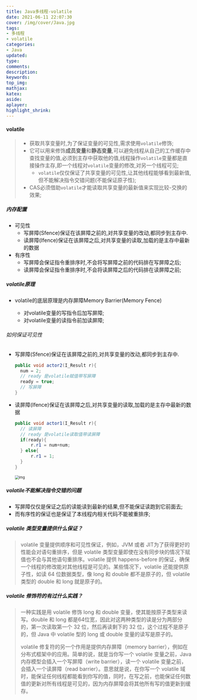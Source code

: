```yaml
---
title: Java多线程-volatile
date: 2021-06-11 22:07:30
cover: /img/cover/Java.jpg
tags:
- 多线程
- volatile
categories:
- Java
updated:
type:
comments:
description:
keywords:
top_img:
mathjax:
katex:
aside:
aplayer:
highlight_shrink:
---
```


#### volatile

> * 获取共享变量时,为了保证变量的可见性,需求使用`volatile`修饰;
> * 它可以用来修饰**成员变量**和**静态变量**,可以避免线程从自己的工作缓存中查找变量的值,必须到主存中获取他的值,线程操作`volatile`变量都是直接操作主存,即一个线程对`volatile`变量的修改,对另一个线程可见;
>   * `volatile`仅仅保证了共享变量的可见性,让其他线程能够看到最新值,但不能解决指令交错问题(不能保证原子性);
> * CAS必须借助`volatile`才能读取共享变量的最新值来实现比较-交换的效果;

##### 内存配置

* 可见性
  * 写屏障(Sfence)保证在该屏障之前的,对共享变量的改动,都同步到主存中.
  * 读屏障(Ifence)保证在该屏障之后,对共享变量的读取,加载的是主存中最新的数据
* 有序性
  * 写屏障会保证指令重排序时,不会将写屏障之前的代码排在写屏障之后;
  * 读屏障会保证指令重排序时,不会将读屏障之后的代码排在读屏障之前;

##### volatile原理

* volatile的底层原理是内存屏障Memory Barrier(Memory Fence)

  * 对volatile变量的写指令后加写屏障;
  * 对volatile变量的读指令前加读屏障;

###### 如何保证可见性

* 写屏障(Sfence)保证在该屏障之前的,对共享变量的改动,都同步到主存中.

  ```java
  public void actor2(I_Result r){
  	num = 2;
  	// ready 是volatile赋值带写屏障
  	ready = true;
  	// 写屏障
  }
  ```

* 读屏障(Ifence)保证在该屏障之后,对共享变量的读取,加载的是主存中最新的数据

  ```java
  public void actor1(I_Result r){
  	// 读屏障
  	// ready 是volatile读取值带读屏障
  	if(ready){
  		r.r1 = num+num;
  	} else{
  		r.r1 = 1;
  	}
  }
  ```

  <img src="http://www.chenjunlin.vip/img/thread/volatile%E8%AF%BB%E5%86%99%E5%B1%8F%E9%9A%9C.png" alt="img" style="zoom: 67%;" />

##### volatile不能解决指令交错的问题

* 写屏障仅仅是保证之后的读能读到最新的结果,但不能保证读跑到它前面去;
* 而有序性的保证也是保证了本线程内相关代码不能被重排序;

##### **volatile 类型变量提供什么保证？**

> volatile 变量提供顺序和可见性保证，例如，JVM 或者 JIT为了获得更好的性能会对语句重排序，但是 volatile 类型变量即使在没有同步块的情况下赋值也不会与其他语句重排序。volatile 提供 happens-before 的保证，确保一个线程的修改能对其他线程是可见的。某些情况下，volatile 还能提供原子性，如读 64 位数据类型，像 long 和 double 都不是原子的，但 volatile 类型的 double 和 long 就是原子的。

##### **volatile 修饰符的有过什么实践？**

> 一种实践是用 volatile 修饰 long 和 double 变量，使其能按原子类型来读写。double 和 long 都是64位宽，因此对这两种类型的读是分为两部分的，第一次读取第一个 32 位，然后再读剩下的 32 位，这个过程不是原子的，但 Java 中 volatile 型的 long 或 double 变量的读写是原子的。
>
> volatile 修复符的另一个作用是提供内存屏障（memory barrier），例如在分布式框架中的应用。简单的说，就是当你写一个 volatile 变量之前，Java 内存模型会插入一个写屏障（write barrier），读一个 volatile 变量之前，会插入一个读屏障（read barrier）。意思就是说，在你写一个 volatile 域时，能保证任何线程都能看到你写的值，同时，在写之前，也能保证任何数值的更新对所有线程是可见的，因为内存屏障会将其他所有写的值更新到缓存。
